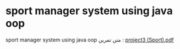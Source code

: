 # sport manager system using java oop
 sport manager system using java oop
متن تمرین :‌
[project3 (Sport).pdf](https://github.com/RasoulMadani/sport-manager-system-using-java-oop/files/15318295/project3.Sport.pdf)
